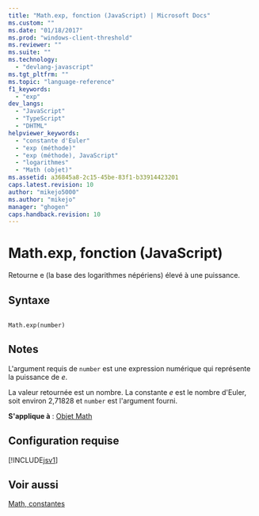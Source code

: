 ```yaml
---
title: "Math.exp, fonction (JavaScript) | Microsoft Docs"
ms.custom: ""
ms.date: "01/18/2017"
ms.prod: "windows-client-threshold"
ms.reviewer: ""
ms.suite: ""
ms.technology: 
  - "devlang-javascript"
ms.tgt_pltfrm: ""
ms.topic: "language-reference"
f1_keywords: 
  - "exp"
dev_langs: 
  - "JavaScript"
  - "TypeScript"
  - "DHTML"
helpviewer_keywords: 
  - "constante d'Euler"
  - "exp (méthode)"
  - "exp (méthode), JavaScript"
  - "logarithmes"
  - "Math (objet)"
ms.assetid: a36845a8-2c15-45be-83f1-b33914423201
caps.latest.revision: 10
author: "mikejo5000"
ms.author: "mikejo"
manager: "ghogen"
caps.handback.revision: 10
---
```

# Math.exp, fonction (JavaScript)
Retourne e \(la base des logarithmes népériens\) élevé à une puissance.  
  
## Syntaxe  
  
```  
  
Math.exp(number)   
```  
  
## Notes  
 L'argument requis de `number` est une expression numérique qui représente la puissance de *e*.  
  
 La valeur retournée est un nombre.  La constante *e* est le nombre d'Euler, soit environ 2,71828 et `number` est l'argument fourni.  
  
 **S'applique à** : [Objet Math](../../javascript/reference/math-object-javascript.md)  
  
## Configuration requise  
 [!INCLUDE[jsv1](../../javascript/misc/includes/jsv1-md.md)]  
  
## Voir aussi  
 [Math, constantes](../../javascript/reference/math-constants-javascript.md)